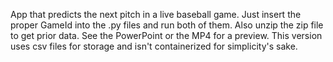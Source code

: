 App that predicts the next pitch in a live baseball game. Just insert the proper GameId into the .py files and run both of them. Also unzip the zip file to get prior data. See the PowerPoint or the MP4 for a preview. This version uses csv files for storage and isn't containerized for simplicity's sake.
